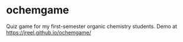 # ochemgame
Quiz game for my first-semester organic chemistry students.
Demo at https://jreel.github.io/ochemgame/
